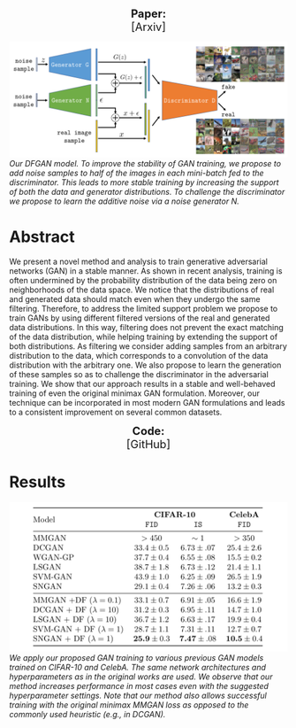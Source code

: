 <p align="center">
  <b style="font-size: 20px">Paper:</b><br>
  <a href="https://arxiv.org/abs/1906.04612" style="font-size: 20px; text-decoration: none">[Arxiv]</a>
</p>

![Algorithm](assets/DFGAN.png)
*Our DFGAN model. To improve the stability of GAN training, we propose to add noise samples to half of the images in each mini-batch fed to the discriminator. This leads to more stable training by increasing the support of both the data and generator distributions. To challenge the discriminator we propose to learn the additive noise via a noise generator N.*

# Abstract

We present a novel method and analysis to train generative adversarial networks (GAN) in a stable manner. As shown in recent analysis, training is often undermined by the probability distribution of the data being zero on neighborhoods of the data space. We notice that the distributions of real and generated data should match even when they undergo the same filtering. Therefore, to address the limited support problem we propose to train GANs by using different filtered versions of the real and generated data distributions. In this way, filtering does not prevent the exact matching of the data distribution, while helping training by extending the support of both distributions. As filtering we consider adding samples from an arbitrary distribution to the data, which corresponds to a convolution of the data distribution with the arbitrary one. We also propose to learn the generation of these samples so as to challenge the discriminator in the adversarial training. We show that our approach results in a stable and well-behaved training of even the original minimax GAN formulation. Moreover, our technique can be incorporated in most modern GAN formulations and leads to a consistent improvement on several common datasets.


<p align="center">
  <b style="font-size: 20px">Code:</b><br>
  <a href="https://github.com/sjenni/dfgan" style="font-size: 20px; text-decoration: none">[GitHub]</a>
</p>

# Results

![Comparison](assets/comparison.png)
*We apply our proposed GAN training to various previous GAN models trained on CIFAR-10 and CelebA. The same network 
architectures and hyperparameters as in the original works are used. We observe that our method increases performance
 in most cases even with the suggested hyperparameter settings. Note that our method also allows successful training
  with the original minimax MMGAN loss as opposed to the commonly used heuristic (e.g., in DCGAN).*
